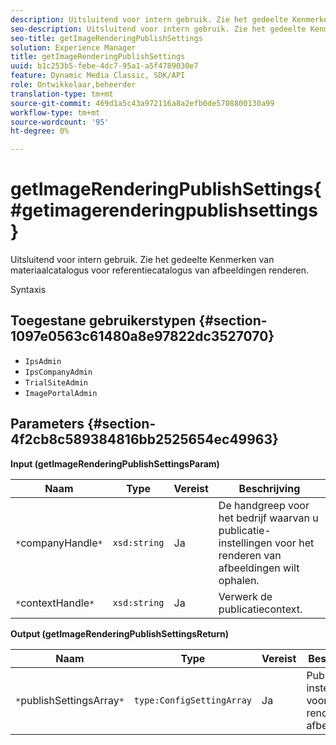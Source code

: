 ```yaml
---
description: Uitsluitend voor intern gebruik. Zie het gedeelte Kenmerken van materiaalcatalogus voor referentiecatalogus van afbeeldingen renderen.
seo-description: Uitsluitend voor intern gebruik. Zie het gedeelte Kenmerken van materiaalcatalogus voor referentiecatalogus van afbeeldingen renderen.
seo-title: getImageRenderingPublishSettings
solution: Experience Manager
title: getImageRenderingPublishSettings
uuid: b1c253b5-febe-4dc7-95a1-a5f4789030e7
feature: Dynamic Media Classic, SDK/API
role: Ontwikkelaar,beheerder
translation-type: tm+mt
source-git-commit: 469d1a5c43a972116a8a2efb0de5708800130a99
workflow-type: tm+mt
source-wordcount: '95'
ht-degree: 0%

---
```



# getImageRenderingPublishSettings{#getimagerenderingpublishsettings}

Uitsluitend voor intern gebruik. Zie het gedeelte Kenmerken van materiaalcatalogus voor referentiecatalogus van afbeeldingen renderen.

Syntaxis

## Toegestane gebruikerstypen {#section-1097e0563c61480a8e97822dc3527070}

* `IpsAdmin`
* `IpsCompanyAdmin`
* `TrialSiteAdmin`
* `ImagePortalAdmin`

## Parameters {#section-4f2cb8c589384816bb2525654ec49963}

**Input (getImageRenderingPublishSettingsParam)**

| Naam | Type | Vereist | Beschrijving |
|---|---|---|---|
| `*`companyHandle`*` | `xsd:string` | Ja | De handgreep voor het bedrijf waarvan u publicatie-instellingen voor het renderen van afbeeldingen wilt ophalen. |
| `*`contextHandle`*` | `xsd:string` | Ja | Verwerk de publicatiecontext. |

**Output (getImageRenderingPublishSettingsReturn)**

| Naam | Type | Vereist | Beschrijving |
|---|---|---|---|
| `*`publishSettingsArray`*` | `type:ConfigSettingArray` | Ja | Publicatie-instellingen voor het renderen van afbeeldingen. |


